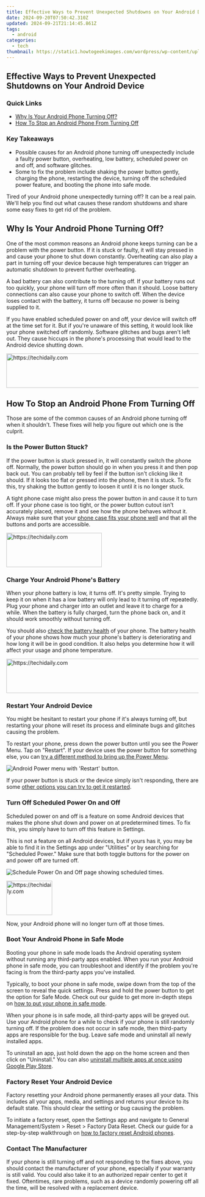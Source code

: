 ```yaml
---
title: Effective Ways to Prevent Unexpected Shutdowns on Your Android Device
date: 2024-09-20T07:50:42.310Z
updated: 2024-09-21T21:14:45.861Z
tags:
  - android
categories:
  - tech
thumbnail: https://static1.howtogeekimages.com/wordpress/wp-content/uploads/2015/05/Android-phone-off.png
---
```


## Effective Ways to Prevent Unexpected Shutdowns on Your Android Device

### Quick Links

* [Why Is Your Android Phone Turning Off?](https://fake-location.techidaily.com/complete-tutorial-to-use-vpna-to-fake-gps-location-on-vivo-y78plus-t1-edition-drfone-by-drfone-virtual-android/)
* [How To Stop an Android Phone From Turning Off](https://extra-guidance.techidaily.com/new-navigating-17-essential-steps-for-capturing-live-online-streams/)

### Key Takeaways

* Possible causes for an Android phone turning off unexpectedly include a faulty power button, overheating, low battery, scheduled power on and off, and software glitches.
* Some to fix the problem include shaking the power button gently, charging the phone, restarting the device, turning off the scheduled power feature, and booting the phone into safe mode.

 Tired of your Android phone unexpectedly turning off? It can be a real pain. We'll help you find out what causes these random shutdowns and share some easy fixes to get rid of the problem.

##  Why Is Your Android Phone Turning Off?

 One of the most common reasons an Android phone keeps turning can be a problem with the power button. If it is stuck or faulty, it will stay pressed in and cause your phone to shut down constantly. Overheating can also play a part in turning off your device because high temperatures can trigger an automatic shutdown to prevent further overheating.

 A bad battery can also contribute to the turning off. If your battery runs out too quickly, your phone will turn off more often than it should. Loose battery connections can also cause your phone to switch off. When the device loses contact with the battery, it turns off because no power is being supplied to it.

 If you have enabled scheduled power on and off, your device will switch off at the time set for it. But if you're unaware of this setting, it would look like your phone switched off randomly. Software glitches and bugs aren't left out. They cause hiccups in the phone's processing that would lead to the Android device shutting down.

<!-- affiliate ads begin -->
<a href="https://appsumo.8odi.net/c/5597632/2094476/7443" target="_top" id="2094476">
  <img src="//a.impactradius-go.com/display-ad/7443-2094476" border="0" alt="https://techidaily.com" width="728" height="90"/>
</a>
<img height="0" width="0" src="https://appsumo.8odi.net/i/5597632/2094476/7443" style="position:absolute;visibility:hidden;" border="0" />
<!-- affiliate ads end -->

##  How To Stop an Android Phone From Turning Off

 Those are some of the common causes of an Android phone turning off when it shouldn't. These fixes will help you figure out which one is the culprit.

###  Is the Power Button Stuck?

 If the power button is stuck pressed in, it will constantly switch the phone off. Normally, the power button should go in when you press it and then pop back out. You can probably tell by feel if the button isn't clicking like it should. If it looks too flat or pressed into the phone, then it is stuck. To fix this, try shaking the button gently to loosen it until it is no longer stuck.

 A tight phone case might also press the power button in and cause it to turn off. If your phone case is too tight, or the power button cutout isn't accurately placed, remove it and see how the phone behaves without it. Always make sure that your [phone case fits your phone well](https://buynow-reviews.techidaily.com/investing-in-pets-opt-for-smart-affordable-tech-today/) and that all the buttons and ports are accessible.

<!-- affiliate ads begin -->
<a href="https://bluettius.sjv.io/c/5597632/2139116/17108" target="_top" id="2139116">
  <img src="//a.impactradius-go.com/display-ad/17108-2139116" border="0" alt="https://techidaily.com" width="250" height="90"/>
</a>
<img height="0" width="0" src="https://bluettius.sjv.io/i/5597632/2139116/17108" style="position:absolute;visibility:hidden;" border="0" />
<!-- affiliate ads end -->

###  Charge Your Android Phone's Battery

 When your phone battery is low, it turns off. It's pretty simple. Trying to keep it on when it has a low battery will only lead to it turning off repeatedly. Plug your phone and charger into an outlet and leave it to charge for a while. When the battery is fully charged, turn the phone back on, and it should work smoothly without turning off.

 You should also [check the battery health](https://hardware-updates.techidaily.com/installing-intels-management-engine-drivers-on-windows-11817-complete-tutorial/) of your phone. The battery health of your phone shows how much your phone's battery is deteriorating and how long it will be in good condition. It also helps you determine how it will affect your usage and phone temperature.

<!-- affiliate ads begin -->
<a href="https://arkmc.pxf.io/c/5597632/352555/5172" target="_top" id="352555">
  <img src="//a.impactradius-go.com/display-ad/5172-352555" border="0" alt="https://techidaily.com" width="720" height="90"/>
</a>
<img height="0" width="0" src="https://arkmc.pxf.io/i/5597632/352555/5172" style="position:absolute;visibility:hidden;" border="0" />
<!-- affiliate ads end -->

###  Restart Your Android Device

 You might be hesitant to restart your phone if it's always turning off, but restarting your phone will reset its process and eliminate bugs and glitches causing the problem.

 To restart your phone, press down the power button until you see the Power Menu. Tap on "Restart". If your device uses the power button for something else, you can [try a different method to bring up the Power Menu](https://video-screen-grab.techidaily.com/updated-zoom-mastery-maximizing-your-podcast-recording-quality-for-2024/).

![Android Power menu with 'Restart' button.](https://static1.howtogeekimages.com/wordpress/wp-content/uploads/2023/09/screenshot_20230920_164723_nova-launcher.jpg) 

 If your power button is stuck or the device simply isn't responding, there are some [other options you can try to get it restarted](https://some-approaches.techidaily.com/abbyy-welcomes-adrian-jones-as-new-cro-strategic-leader-in-driving-company-growth/).

###  Turn Off Scheduled Power On and Off

 Scheduled power on and off is a feature on some Android devices that makes the phone shut down and power on at predetermined times. To fix this, you simply have to turn off this feature in Settings.

 This is not a feature on all Android devices, but if yours has it, you may be able to find it in the Settings app under "Utilities" or by searching for "Scheduled Power." Make sure that both toggle buttons for the power on and power off are turned off.

![Schedule Power On and Off page showing scheduled times.](https://static1.howtogeekimages.com/wordpress/wp-content/uploads/2023/11/scheduled-power-on-and-off-android-schedule.png) 

<!-- affiliate ads begin -->
<a href="https://25home.pxf.io/c/5597632/2148635/16836" target="_top" id="2148635">
  <img src="//a.impactradius-go.com/display-ad/16836-2148635" border="0" alt="https://techidaily.com" width="120" height="90"/>
</a>
<img height="0" width="0" src="https://25home.pxf.io/i/5597632/2148635/16836" style="position:absolute;visibility:hidden;" border="0" />
<!-- affiliate ads end -->

 Now, your Android phone will no longer turn off at those times.

###  Boot Your Android Phone in Safe Mode

 Booting your phone in safe mode loads the Android operating system without running any third-party apps enabled. When you run your Android phone in safe mode, you can troubleshoot and identify if the problem you're facing is from the third-party apps you've installed.

 Typically, to boot your phone in safe mode, swipe down from the top of the screen to reveal the quick settings. Press and hold the power button to get the option for Safe Mode. Check out our guide to get more in-depth steps on [how to put your phone in safe mode](https://snapchat-videos.techidaily.com/new-in-2024-crafting-visual-magic-the-essentials-of-snapchat-photo-editing/).

 When your phone is in safe mode, all third-party apps will be greyed out. Use your Android phone for a while to check if your phone is still randomly turning off. If the problem does not occur in safe mode, then third-party apps are responsible for the bug. Leave safe mode and uninstall all newly installed apps.

 To uninstall an app, just hold down the app on the home screen and then click on "Uninstall." You can also [uninstall multiple apps at once using Google Play Store](https://extra-skills.techidaily.com/updated-simplest-way-win-clownfish-vocal-alteration-tool/).

###  Factory Reset Your Android Device

 Factory resetting your Android phone permanently erases all your data. This includes all your apps, media, and settings and returns your device to its default state. This should clear the setting or bug causing the problem.

 To initiate a factory reset, open the Settings app and navigate to General Management/System > Reset > Factory Data Reset. Check our guide for a step-by-step walkthrough on [how to factory reset Android phones](https://apple-account.techidaily.com/in-2024-how-to-get-the-apple-id-verification-code-from-apple-iphone-14-in-the-best-ways-by-drfone-ios/).

###  Contact The Manufacturer

 If your phone is still turning off and not responding to the fixes above, you should contact the manufacturer of your phone, especially if your warranty is still valid. You could also take it to an authorized repair center to get it fixed. Oftentimes, rare problems, such as a device randomly powering off all the time, will be resolved with a replacement device.

<ins class="adsbygoogle"
     style="display:block"
     data-ad-format="autorelaxed"
     data-ad-client="ca-pub-7571918770474297"
     data-ad-slot="1223367746"></ins>

<ins class="adsbygoogle"
     style="display:block"
     data-ad-client="ca-pub-7571918770474297"
     data-ad-slot="8358498916"
     data-ad-format="auto"
     data-full-width-responsive="true"></ins>



